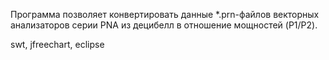 Программа позволяет конвертировать данные *.prn-файлов векторных анализаторов серии PNA из децибелл в отношение мощностей (P1/P2).

swt, jfreechart, eclipse
